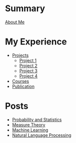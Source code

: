 # Summary

[About Me](about.md)

# My Experience
- [Projects](project.md)
    - [Project 1](project1.md)
    - [Project 2](project2.md)
    - [Project 3](project3.md)
    - [Project 4](project4.md)
- [Courses](courses.md)
- [Publication]()


# Posts
- [Probability and Statistics]()
- [Measure Theory]()
- [Machine Learning]()
- [Natural Language Processing]()


